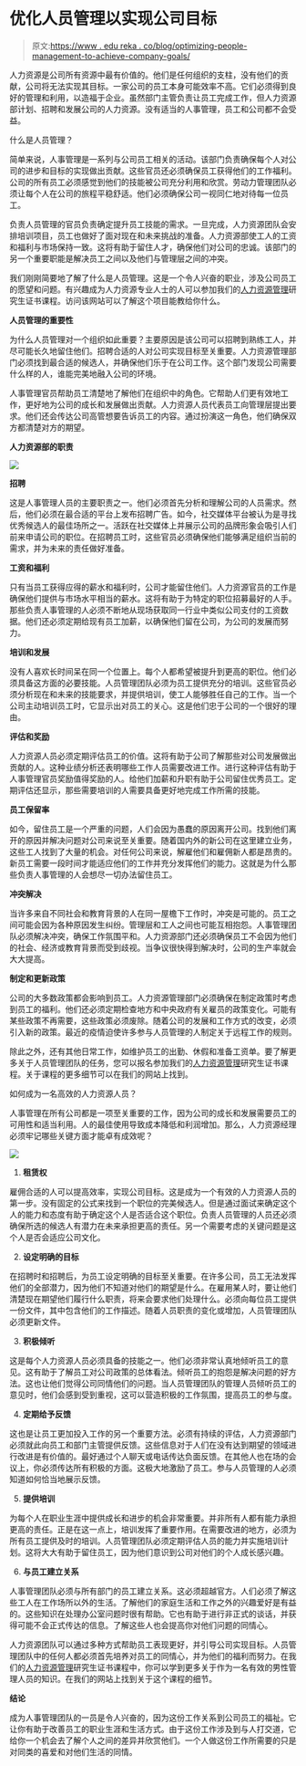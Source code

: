 # 优化人员管理以实现公司目标

> 原文:[https://www . edu reka . co/blog/optimizing-people-management-to-achieve-company-goals/](https://www.edureka.co/blog/optimising-people-management-to-achieve-company-goals/)

人力资源是公司所有资源中最有价值的。他们是任何组织的支柱，没有他们的贡献，公司将无法实现其目标。一家公司的员工本身可能效率不高。它们必须得到良好的管理和利用，以造福于企业。虽然部门主管负责让员工完成工作，但人力资源部计划、招聘和发展公司的人力资源。没有适当的人事管理，员工和公司都不会受益。

什么是人员管理？

简单来说，人事管理是一系列与公司员工相关的活动。该部门负责确保每个人对公司的进步和目标的实现做出贡献。这些官员还必须确保员工获得他们的工作福利。公司的所有员工必须感觉到他们的技能被公司充分利用和欣赏。劳动力管理团队必须让每个人在公司的旅程平稳舒适。他们必须确保公司一视同仁地对待每一位员工。

负责人员管理的官员负责确定提升员工技能的需求。一旦完成，人力资源团队会安排培训项目，员工也做好了面对现在和未来挑战的准备。人力资源部使工人的工资和福利与市场保持一致。这将有助于留住人才，确保他们对公司的忠诚。该部门的另一个重要职能是解决员工之间以及他们与管理层之间的冲突。

我们刚刚简要地了解了什么是人员管理。这是一个令人兴奋的职业，涉及公司员工的愿望和问题。有兴趣成为人力资源专业人士的人可以参加我们的[人力资源管理](https://www.edureka.co/highered/human-resourse-management-course-iim-shillong)研究生证书课程。访问该网站可以了解这个项目能教给你什么。

**人员管理的重要性**

为什么人员管理对一个组织如此重要？主要原因是该公司可以招聘到熟练工人，并尽可能长久地留住他们。招聘合适的人对公司实现目标至关重要。人力资源管理部门必须找到最合适的候选人，并确保他们乐于在公司工作。这个部门发现公司需要什么样的人，谁能完美地融入公司的环境。

人事管理官员帮助员工清楚地了解他们在组织中的角色。它帮助人们更有效地工作，更好地为公司的成长和发展做出贡献。人力资源人员代表员工向管理层提出要求。他们还会传达公司高管想要告诉员工的内容。通过扮演这一角色，他们确保双方都清楚对方的期望。

**人力资源部的职责**

![](../Images/b8c9bc45e65ba7e809d15b2ca6eba6e4.png)

**招聘**

这是人事管理人员的主要职责之一。他们必须首先分析和理解公司的人员需求。然后，他们必须在最合适的平台上发布招聘广告。如今，社交媒体平台被认为是寻找优秀候选人的最佳场所之一。活跃在社交媒体上并展示公司的品牌形象会吸引人们前来申请公司的职位。在招聘员工时，这些官员必须确保他们能够满足组织当前的需求，并为未来的责任做好准备。

**工资和福利**

只有当员工获得应得的薪水和福利时，公司才能留住他们。人力资源官员的工作是确保他们提供与市场水平相当的薪水。这将有助于为特定的职位招募最好的人手。那些负责人事管理的人必须不断地从现场获取同一行业中类似公司支付的工资数据。他们还必须定期给现有员工加薪，以确保他们留在公司，为公司的发展而努力。

**培训和发展**

没有人喜欢长时间呆在同一个位置上。每个人都希望被提升到更高的职位。他们必须具备这方面的必要技能。人员管理团队必须为员工提供充分的培训。这些官员必须分析现在和未来的技能要求，并提供培训，使工人能够胜任自己的工作。当一个公司主动培训员工时，它显示出对员工的关心。这是他们忠于公司的一个很好的理由。

**评估和奖励**

人力资源人员必须定期评估员工的价值。这将有助于公司了解那些对公司发展做出贡献的人。这种业绩分析还表明哪些工作人员需要改进工作。进行这种评估有助于人事管理官员奖励值得奖励的人。给他们加薪和升职有助于公司留住优秀员工。定期评估还显示，那些需要培训的人需要具备更好地完成工作所需的技能。

**员工保留率**

如今，留住员工是一个严重的问题，人们会因为愚蠢的原因离开公司。找到他们离开的原因并解决问题对公司来说至关重要。随着国内外的新公司在这里建立业务，这些工人找到了大量的机会。对任何公司来说，解雇他们和雇佣新人都是昂贵的。新员工需要一段时间才能适应他们的工作并充分发挥他们的能力。这就是为什么那些负责人事管理的人会想尽一切办法留住员工。

**冲突解决**

当许多来自不同社会和教育背景的人在同一屋檐下工作时，冲突是可能的。员工之间可能会因为各种原因发生纠纷。管理层和工人之间也可能互相抱怨。人事管理团队必须解决冲突，确保工作氛围平和。人力资源部门还必须确保员工不会因为他们的社会、经济或教育背景而受到歧视。当争议很快得到解决时，公司的生产率就会大大提高。

**制定和更新政策**

公司的大多数政策都会影响到员工。人力资源管理部门必须确保在制定政策时考虑到员工的福利。他们还必须定期检查地方和中央政府有关雇员的政策变化。可能有某些政策不再需要，这些政策必须废除。随着公司的发展和工作方式的改变，必须引入新的政策。最近的疫情迫使许多参与人员管理的人制定关于远程工作的规则。

除此之外，还有其他日常工作，如维护员工的出勤、休假和准备工资单。要了解更多关于人员管理团队的任务，您可以报名参加我们的[人力资源管理](https://www.edureka.co/highered/human-resourse-management-course-iim-shillong)研究生证书课程。关于课程的更多细节可以在我们的网站上找到。

如何成为一名高效的人力资源人员？

人事管理在所有公司都是一项至关重要的工作，因为公司的成长和发展需要员工的可用性和适当利用。人的最佳使用导致成本降低和利润增加。那么，人力资源经理必须牢记哪些关键方面才能卓有成效呢？

![](../Images/b2ffa18567b176e486bcdf06247f062b.png)

1.  **租赁权**

雇佣合适的人可以提高效率，实现公司目标。这是成为一个有效的人力资源人员的第一步。没有固定的公式来找到一个职位的完美候选人。但是通过面试来确定这个人的能力和态度有助于确定这个人是否适合这个职位。负责人员管理的人员还必须确保所选的候选人有潜力在未来承担更高的责任。另一个需要考虑的关键问题是这个人是否会适应公司文化。

2.  **设定明确的目标**

在招聘时和招聘后，为员工设定明确的目标至关重要。在许多公司，员工无法发挥他们的全部潜力，因为他们不知道对他们的期望是什么。在雇用某人时，要让他们清楚现在期望他们履行什么职责，将来会要求他们处理什么。必须向每位员工提供一份文件，其中包含他们的工作描述。随着人员职责的变化或增加，人员管理团队必须更新文件。

3.  **积极倾听**

这是每个人力资源人员必须具备的技能之一。他们必须非常认真地倾听员工的意见。这有助于了解员工对公司政策的总体看法。倾听员工的抱怨是解决问题的好方法。这也让他们觉得公司同情他们的问题。当人员管理团队的管理人员倾听员工的意见时，他们会感到受到重视，这可以营造积极的工作氛围，提高员工的参与度。

4.  **定期给予反馈**

这也是让员工更加投入工作的另一个重要方法。必须有持续的评估，人力资源部门必须就此向员工和部门主管提供反馈。这些信息对于人们在没有达到期望的领域进行改进是有价值的。最好通过个人聊天或电话传达负面反馈。在其他人也在场的会议上，你必须传达所有积极的方面。这极大地激励了员工。参与人员管理的人必须知道如何恰当地展示反馈。

5.  **提供培训**

为每个人在职业生涯中提供成长和进步的机会非常重要。并非所有人都有能力承担更高的责任。正是在这一点上，培训发挥了重要作用。在需要改进的地方，必须为所有员工提供及时的培训。人员管理团队必须定期评估人员的能力并实施培训计划。这将大大有助于留住员工，因为他们意识到公司对他们的个人成长感兴趣。

6.  **与员工建立关系**

人事管理团队必须与所有部门的员工建立关系。这必须超越官方。人们必须了解这些工人在工作场所以外的生活。了解他们的家庭生活和工作之外的兴趣爱好是有益的。这些知识在处理办公室问题时很有帮助。它也有助于进行非正式的谈话，并获得可能不会正式传达的信息。了解这些人也会提高你对他们问题的同情心。

人力资源团队可以通过多种方式帮助员工表现更好，并引导公司实现目标。人员管理团队中的任何人都必须首先培养对员工的同情心，并为他们的福利而努力。在我们的[人力资源管理](https://www.edureka.co/highered/human-resourse-management-course-iim-shillong)研究生证书课程中，你可以学到更多关于作为一名有效的男性管理人员的知识。在我们的网站上找到关于这个课程的细节。

**结论**

成为人事管理团队的一员是令人兴奋的，因为这份工作关系到公司员工的福祉。它让你有助于改善员工的职业生涯和生活方式。由于这份工作涉及到与人打交道，它给你一个机会去了解个人之间的差异并欣赏他们。一个人做这份工作所需要的只是对同类的喜爱和对他们生活的同情。